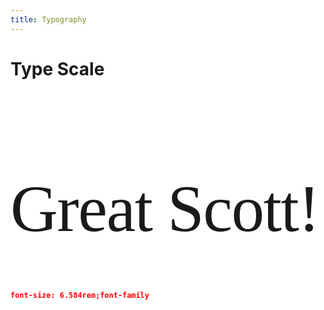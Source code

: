 ```yaml
---
title: Typography
---
```

<style>
html {
  font-size: 12px;
  background-color: bisque;
}
.accent {
  color:blue;
}
.margin-bot {
  padding-bottom:16px;
}
@media (min-width: 600px) {
  html {
    font-size: 16px;
    background-color: white;
  }
}
</style>

# Type Scale

<h1 style="  
  font-size: 6.584rem;
  font-family: Georgia;
  font-style: normal;
  font-weight: 300;
  line-height: 7.5rem;
  letter-spacing: -1.5px;"
> 
Great Scott! 
</h1>

```json
font-size: 6.584rem;font-family
```
